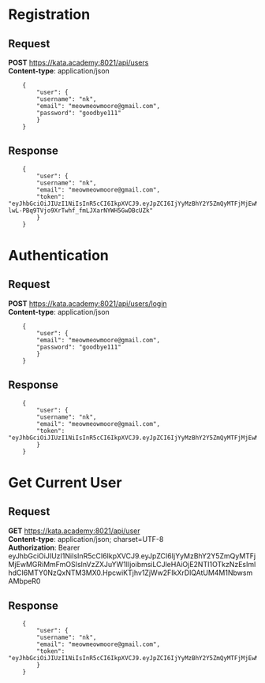 # Registration #

## Request ##

**POST** https://kata.academy:8021/api/users  
**Content-type**: application/json

```
    {
        "user": {
        "username": "nk",
        "email": "meowmeowmoore@gmail.com",
        "password": "goodbye111"
        } 
    }
```


## Response ##

```
    { 
        "user": {
        "username": "nk",
        "email": "meowmeowmoore@gmail.com",
        "token": "eyJhbGciOiJIUzI1NiIsInR5cCI6IkpXVCJ9.eyJpZCI6IjYyMzBhY2Y5ZmQyMTFjMjEwMGRiMmFmOSIsInVzZXJuYW1lIjoibmsiLCJleHAiOjE2NTI1OTkyMTQsImlhdCI6MTY0NzQxNTIxNH0.Bm-lwL-PBq9TVjo9XrTwhf_fmLJXarNYWH5GwDBcUZk"
        }
    }
```


# Authentication #

## Request ##

**POST** https://kata.academy:8021/api/users/login  
**Content-type**: application/json

```
    {
        "user": {
        "email": "meowmeowmoore@gmail.com",
        "password": "goodbye111"
        }
    }
```


## Response ##

```
    {
        "user": {
        "username": "nk",
        "email": "meowmeowmoore@gmail.com",
        "token": "eyJhbGciOiJIUzI1NiIsInR5cCI6IkpXVCJ9.eyJpZCI6IjYyMzBhY2Y5ZmQyMTFjMjEwMGRiMmFmOSIsInVzZXJuYW1lIjoibmsiLCJleHAiOjE2NTI1OTkzNzEsImlhdCI6MTY0NzQxNTM3MX0.HpcwiKTjhv1ZjWw2FIkXrDlQAtUM4M1NbwsmAMbpeR0"
        }
    }
```

# Get Current User # 

## Request ##

**GET** https://kata.academy:8021/api/user  
**Content-type**: application/json; charset=UTF-8  
**Authorization**: Bearer eyJhbGciOiJIUzI1NiIsInR5cCI6IkpXVCJ9.eyJpZCI6IjYyMzBhY2Y5ZmQyMTFjMjEwMGRiMmFmOSIsInVzZXJuYW1lIjoibmsiLCJleHAiOjE2NTI1OTkzNzEsImlhdCI6MTY0NzQxNTM3MX0.HpcwiKTjhv1ZjWw2FIkXrDlQAtUM4M1NbwsmAMbpeR0


## Response ##

```
    {
        "user": {
        "username": "nk",
        "email": "meowmeowmoore@gmail.com",
        "token": "eyJhbGciOiJIUzI1NiIsInR5cCI6IkpXVCJ9.eyJpZCI6IjYyMzBhY2Y5ZmQyMTFjMjEwMGRiMmFmOSIsInVzZXJuYW1lIjoibmsiLCJleHAiOjE2NTI1OTk1MjgsImlhdCI6MTY0NzQxNTUyOH0.Elm8Ytw4ewNXX5H0LhyqXeIpA79xPA8ZRDfhzZuE8Gw"
        }
    }
```